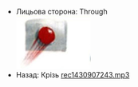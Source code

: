 - Лицьова сторона: Through<br />![prepositions_16.jpg](31.jpg)
- Назад: Крізь [rec1430907243.mp3](25.mp3)